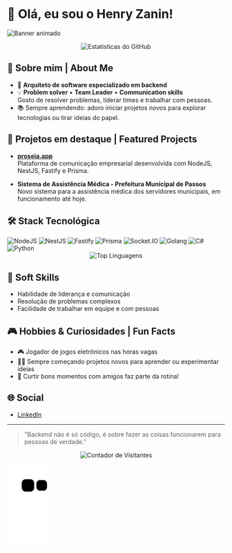 # 👋 Olá, eu sou o Henry Zanin!

![Banner animado](https://capsule-render.vercel.app/api?type=waving&color=gradient&height=200&section=header&text=Arquiteto%20de%20Software%20Backend&fontSize=40&animation=fadeIn)

<div align="center">
  <img src="https://github-readme-stats.vercel.app/api?username=henrygoeszanin&show_icons=true&theme=radical" alt="Estatísticas do GitHub" />
</div>

## 🚀 Sobre mim | About Me

- 🎯 **Arquiteto de software especializado em backend**  
- 💡 **Problem solver** • **Team Leader** • **Communication skills**  
  Gosto de resolver problemas, liderar times e trabalhar com pessoas.
- 📚 Sempre aprendendo: adoro iniciar projetos novos para explorar tecnologias ou tirar ideias do papel.

## 💼 Projetos em destaque | Featured Projects

- [**proseia.app**](https://proseia.app)  
  Plataforma de comunicação empresarial desenvolvida com NodeJS, NestJS, Fastify e Prisma.

- **Sistema de Assistência Médica - Prefeitura Municipal de Passos**  
  Novo sistema para a assistência médica dos servidores municipais, em funcionamento até hoje.

## 🛠️ Stack Tecnológica

<div style="display: inline-block">
  <img src="https://img.shields.io/badge/Node.js-339933?style=for-the-badge&logo=nodedotjs&logoColor=white" alt="NodeJS"/>
  <img src="https://img.shields.io/badge/NestJS-E0234E?style=for-the-badge&logo=nestjs&logoColor=white" alt="NestJS"/>
  <img src="https://img.shields.io/badge/Fastify-000000?style=for-the-badge&logo=fastify&logoColor=white" alt="Fastify"/>
  <img src="https://img.shields.io/badge/Prisma-2D3748?style=for-the-badge&logo=Prisma&logoColor=white" alt="Prisma"/>
  <img src="https://img.shields.io/badge/Socket.io-010101?style=for-the-badge&logo=Socket.io&logoColor=white" alt="Socket.IO"/>
  <img src="https://img.shields.io/badge/Go-00ADD8?style=for-the-badge&logo=go&logoColor=white" alt="Golang"/>
  <img src="https://img.shields.io/badge/C%23-239120?style=for-the-badge&logo=c-sharp&logoColor=white" alt="C#"/>
  <img src="https://img.shields.io/badge/Python-3776AB?style=for-the-badge&logo=python&logoColor=white" alt="Python"/>
</div>

<div align="center">
  <img src="https://github-readme-stats.vercel.app/api/top-langs/?username=henrygoeszanin&layout=compact&theme=radical" alt="Top Linguagens" />
</div>

## 🌟 Soft Skills

- Habilidade de liderança e comunicação
- Resolução de problemas complexos
- Facilidade de trabalhar em equipe e com pessoas

## 🎮 Hobbies & Curiosidades | Fun Facts

- 🎮 Jogador de jogos eletrônicos nas horas vagas
- 🧑‍💻 Sempre começando projetos novos para aprender ou experimentar ideias
- 🤝 Curtir bons momentos com amigos faz parte da rotina!

## 🌐 Social

- [LinkedIn](#)

---

> "Backend não é só código, é sobre fazer as coisas funcionarem para pessoas de verdade."

<div align="center">
  <img src="https://profile-counter.glitch.me/henrygoeszanin/count.svg" alt="Contador de Visitantes" />
</div>

<!-- Snake animation que "come" os quadradinhos do seu gráfico de contribuições -->
![Snake animation](https://github.com/henrygoeszanin/henrygoeszanin/blob/output/github-contribution-grid-snake.svg)
